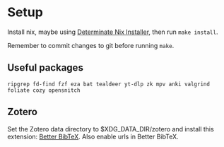 # Setup

Install nix, maybe using [Determinate Nix
Installer](https://github.com/DeterminateSystems/nix-installer), then run `make
install`.

Remember to commit changes to git before running `make`.

## Useful packages

`ripgrep fd-find fzf eza bat tealdeer yt-dlp zk mpv anki valgrind foliate cozy
opensnitch`

## Zotero

Set the Zotero data directory to $XDG_DATA_DIR/zotero and install this
extension: [Better BibTeX](https://github.com/retorquere/zotero-better-bibtex).
Also enable urls in Better BibTeX.
